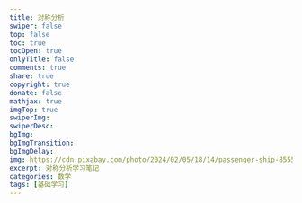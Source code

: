 ```yaml
---
title: 对称分析
swiper: false
top: false
toc: true
tocOpen: true
onlyTitle: false
comments: true
share: true
copyright: true
donate: false
mathjax: true
imgTop: true
swiperImg:
swiperDesc:
bgImg:
bgImgTransition:
bgImgDelay:
img: https://cdn.pixabay.com/photo/2024/02/05/18/14/passenger-ship-8555025_1280.jpg
excerpt: 对称分析学习笔记
categories: 数学
tags: [基础学习]
---
```

